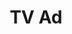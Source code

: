 ---
title: TV Ad
image_path: /assets/images/products/tv-ad.jpg
target_path: /platform?website=demos.ownlocal.com/platform/ad/tv/&fullscreen=false&desktop-only=false
---